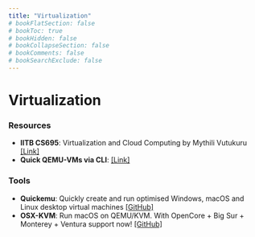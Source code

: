 ```yaml
---
title: "Virtualization"
# bookFlatSection: false
# bookToc: true
# bookHidden: false
# bookCollapseSection: false
# bookComments: false
# bookSearchExclude: false
---
```


# Virtualization

### Resources
- **IITB CS695**: Virtualization and Cloud Computing by Mythili Vutukuru [[Link]](https://www.cse.iitb.ac.in/~mythili/virtcc/)
- **Quick QEMU-VMs via CLI**: [[Link]](https://whynothugo.nl/journal/2022/07/01/quick-and-simple-vms-with-qemu/)

### Tools

- **Quickemu**: Quickly create and run optimised Windows, macOS and Linux desktop virtual machines [[GitHub]](https://github.com/quickemu-project/quickemu)
- **OSX-KVM**: Run macOS on QEMU/KVM. With OpenCore + Big Sur + Monterey + Ventura support now! [[GitHub]](https://github.com/kholia/OSX-KVM)
